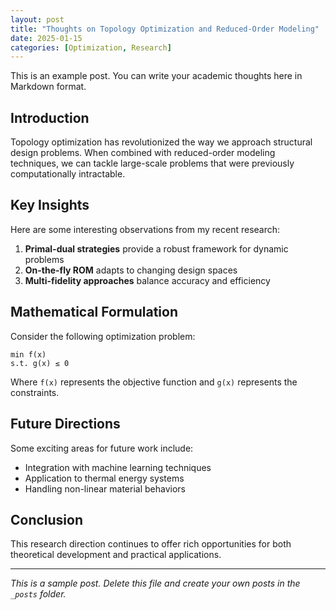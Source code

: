 ```yaml
---
layout: post
title: "Thoughts on Topology Optimization and Reduced-Order Modeling"
date: 2025-01-15
categories: [Optimization, Research]
---
```


This is an example post. You can write your academic thoughts here in Markdown format.

## Introduction

Topology optimization has revolutionized the way we approach structural design problems. When combined with reduced-order modeling techniques, we can tackle large-scale problems that were previously computationally intractable.

## Key Insights

Here are some interesting observations from my recent research:

1. **Primal-dual strategies** provide a robust framework for dynamic problems
2. **On-the-fly ROM** adapts to changing design spaces
3. **Multi-fidelity approaches** balance accuracy and efficiency

## Mathematical Formulation

Consider the following optimization problem:

```
min f(x)
s.t. g(x) ≤ 0
```

Where `f(x)` represents the objective function and `g(x)` represents the constraints.

## Future Directions

Some exciting areas for future work include:

- Integration with machine learning techniques
- Application to thermal energy systems
- Handling non-linear material behaviors

## Conclusion

This research direction continues to offer rich opportunities for both theoretical development and practical applications.

---

*This is a sample post. Delete this file and create your own posts in the `_posts` folder.*
